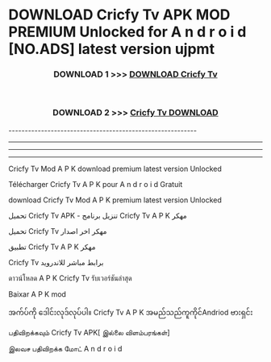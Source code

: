 # DOWNLOAD Cricfy Tv  APK MOD PREMIUM Unlocked for A n d r o i d [NO.ADS] latest version ujpmt 



<div align="center">

<h3>DOWNLOAD 1 >>> <a href="https://getmod2.web.app/?judul=Cricfy Tv ">DOWNLOAD Cricfy Tv </a></h3><br>

<h3>DOWNLOAD 2 >>> <a href="https://getmod2.web.app/?judul=Cricfy Tv ">Cricfy Tv  DOWNLOAD </a></h3>

</div>
----------------------------------------------------------

----------------------------------------------------------

----------------------------------------------------------

----------------------------------------------------------

Cricfy Tv  Mod A P K download premium latest version Unlocked

Télécharger Cricfy Tv  A P K pour A n d r o i d Gratuit

download Cricfy Tv  Mod A P K premium latest version Unlocked

تحميل Cricfy Tv  APK - تنزيل برنامج Cricfy Tv  A P K مهكر

تحميل Cricfy Tv  مهكر اخر اصدار

تطبيق Cricfy Tv  A P K مهكر

Cricfy Tv  برابط مباشر للاندرويد

ดาวน์โหลด A P K Cricfy Tv  รับเวอร์ชันล่าสุด

Baixar A P K mod

အက်ပ်ကို ဒေါင်းလုဒ်လုပ်ပါ။ Cricfy Tv  A P K အမည်သည်ကူကိုင်Andriod ဗားရှင်း

பதிவிறக்கவும் Cricfy Tv  APK[ இல்லை விளம்பரங்கள்] 
 
இலவச பதிவிறக்க மோட் A n d r o i d



